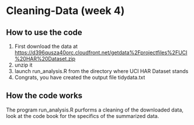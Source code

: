 # Cleaning-Data (week 4)

## How to use the code
1) First download the data at https://d396qusza40orc.cloudfront.net/getdata%2Fprojectfiles%2FUCI%20HAR%20Dataset.zip
2) unzip it
3) launch run_analysis.R from the directory where UCI HAR Dataset stands
4) Congrats, you have created the output file tidydata.txt

## How the code works
The program run_analysis.R purforms a cleaning of the downloaded data, look at the code book for the specifics of the summarized data.
